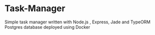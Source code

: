 # Task-Manager
Simple task manager written with Node.js , Express, Jade and TypeORM
Postgres database deployed using Docker
